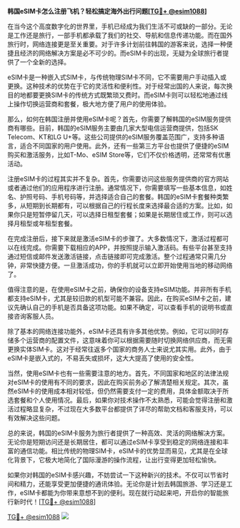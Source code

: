 **韩国eSIM卡怎么注册飞机？轻松搞定海外出行问题[[TG💪+ @esim1088](https://t.me/s/esim1088)]**

在当今这个高度数字化的世界里，手机已经成为我们生活不可或缺的一部分。无论是工作还是旅行，一部手机都承载了我们的社交、导航和信息传递功能。而在国外旅行时，网络连接更是至关重要。对于许多计划前往韩国的游客来说，选择一种便捷且经济的网络解决方案是必不可少的。而eSIM卡的出现，无疑为全球旅行者提供了一个全新的选择。

eSIM卡是一种嵌入式SIM卡，与传统物理SIM卡不同，它不需要用户手动插入或更换。这种技术的优势在于它的灵活性和便利性。对于经常出国的人来说，每次换目的地都要更换SIM卡的传统方式既繁琐又费时。而eSIM卡则可以轻松地通过线上操作切换运营商和套餐，极大地方便了用户的使用体验。

那么，如何在韩国注册并使用eSIM卡呢？首先，你需要了解韩国的eSIM服务提供商有哪些。目前，韩国的eSIM服务主要由几家大型电信运营商提供，包括SK Telecom、KT和LG U+等。这些公司提供的eSIM服务覆盖范围广，支持多种语言，适合不同国家的用户使用。此外，还有一些第三方平台也提供了便捷的eSIM购买和激活服务，比如T-Mo、eSIM Store等，它们不仅价格透明，还常常有优惠活动。

注册eSIM卡的过程其实并不复杂。首先，你需要访问这些服务提供商的官方网站或者通过他们的应用程序进行注册。通常情况下，你需要填写一些基本信息，如姓名、护照号码、手机号码等，并选择适合自己的套餐。韩国的eSIM卡套餐种类繁多，从短期到长期都有，可以根据自己的行程长度来选择最合适的方案。比如，如果你只是短暂停留几天，可以选择日租型套餐；如果是长期居住或工作，则可以选择月租型或年租型套餐。

在完成注册后，接下来就是激活eSIM卡的步骤了。大多数情况下，激活过程都可以在线完成。你需要下载相应的APP，并按照提示输入激活码。有些平台甚至支持通过短信或邮件发送激活链接，点击链接即可完成激活。整个过程通常只需几分钟，非常快捷方便。一旦激活成功，你的手机就可以立即开始使用当地的移动网络了。

值得注意的是，在使用eSIM卡之前，确保你的设备支持eSIM功能。并非所有手机都支持eSIM卡，尤其是较旧款的机型可能不兼容。因此，在购买eSIM卡之前，建议先确认自己的手机是否具备这项功能。如果不确定，可以查看手机的说明书或直接咨询客服人员。

除了基本的网络连接功能外，eSIM卡还具有许多其他优势。例如，它可以同时存储多个运营商的配置文件，这意味着你可以根据需要随时切换网络供应商，而无需更换实体SIM卡。这对于经常往返多个国家的商务人士来说尤其实用。此外，由于eSIM卡是嵌入式的，不易丢失或损坏，这大大提高了使用的安全性。

当然，使用eSIM卡也有一些需要注意的地方。首先，不同国家和地区的法律法规对eSIM卡的使用有不同的要求，因此在购买前务必了解清楚相关规定。其次，虽然eSIM卡的使用成本相对较低，但仍然需要支付一定的费用，具体金额取决于所选套餐和个人使用情况。最后，如果你对技术操作不太熟悉，可能会觉得注册和激活过程略显复杂，不过现在大多数平台都提供了详尽的帮助文档和客服支持，可以有效解决这些问题。

总的来说，韩国的eSIM卡服务为旅行者提供了一种高效、灵活的网络解决方案。无论你是短期访问还是长期居住，都可以通过eSIM卡享受到稳定的网络连接和丰富的通信功能。相比传统的物理SIM卡，eSIM卡的优势显而易见，尤其是在全球化背景下，它极大地简化了国际漫游的操作流程，让出行变得更加轻松愉快。

如果你对韩国的eSIM卡感兴趣，不妨尝试一下这种新兴的技术。不仅可以节省时间和精力，还能享受更加便捷的通讯体验。无论你是计划去韩国旅游、学习还是工作，eSIM卡都能为你带来意想不到的便利。现在就行动起来吧，开启你的智能旅行新时代！[[TG💪+ @esim1088](https://t.me/s/esim1088)]

[TG💪+ @esim1088](https://t.me/s/esim1088) ![](https://i.postimg.cc/4NQfJmqS/Snipaste-2025-05-13-00-14-12.png)